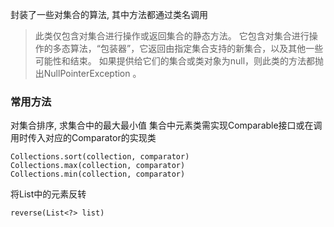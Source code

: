 封装了一些对集合的算法, 其中方法都通过类名调用

> 此类仅包含对集合进行操作或返回集合的静态方法。 它包含对集合进行操作的多态算法，“包装器”，它返回由指定集合支持的新集合，以及其他一些可能性和结束。 
如果提供给它们的集合或类对象为null，则此类的方法都抛出NullPointerException 。 

### 常用方法
对集合排序, 求集合中的最大最小值
集合中元素类需实现Comparable接口或在调用时传入对应的Comparator的实现类
```
Collections.sort(collection, comparator)
Collections.max(collection, comparator)
Collections.min(collection, comparator)

```


将List中的元素反转
```
reverse(List<?> list)
```
